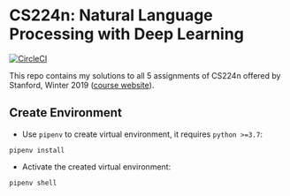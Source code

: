 # CS224n: Natural Language Processing with Deep Learning

[![CircleCI](https://circleci.com/gh/anmourchen/CS224n.svg?style=shield)](https://app.circleci.com/pipelines/github/anmourchen/CS224n?branch=master)

This repo contains my solutions to all 5 assignments of CS224n offered by Stanford, Winter 2019 ([course website](https://web.stanford.edu/class/archive/cs/cs224n/cs224n.1194/)).

## Create Environment

* Use `pipenv` to create virtual environment, it requires `python >=3.7`:
```
pipenv install
```

* Activate the created virtual environment:
```
pipenv shell
```
